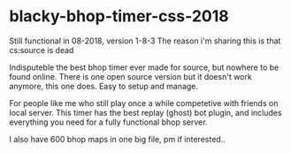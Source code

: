 # blacky-bhop-timer-css-2018

Still functional in 08-2018, version 1-8-3
The reason i'm sharing this is that cs:source is dead 

Indisputeble the best bhop timer ever made for source, but nowhere to be found online.
There is one open source version but it doesn't work anymore, this one does. Easy to setup and manage.

For people like me who still play once a while competetive with friends on local server.
This timer has the best replay (ghost) bot plugin, and includes everything you need for a fully functional bhop server.

I also have 600 bhop maps in one big file, pm if interested..


